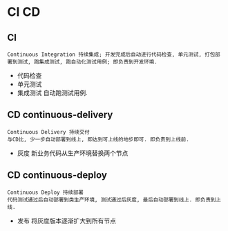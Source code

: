 # CI CD

## CI

    Continuous Integration 持续集成; 开发完成后自动进行代码检查, 单元测试, 打包部署到测试, 跑集成测试, 跑自动化测试用例; 即负责到开发环境.

- 代码检查
- 单元测试
- 集成测试 自动跑测试用例.

## CD continuous-delivery

    Continuous Delivery 持续交付
    与CD比, 少一步自动部署到线上, 即达到可上线的地步即可. 即负责到上线前.

- 灰度 新业务代码从生产环境替换两个节点

## CD continuous-deploy

    Continuous Deploy 持续部署
    代码测试通过后自动部署到类生产环境, 测试通过后灰度, 最后自动部署到线上. 即负责到上线.

- 发布 将灰度版本逐渐扩大到所有节点
